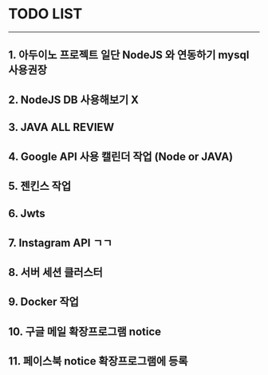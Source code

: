 # TODO LIST
---
##  1. 아두이노 프로젝트 일단 NodeJS 와 연동하기 mysql 사용권장
##  2. NodeJS DB 사용해보기 X
##  3. JAVA ALL REVIEW 
##  4. Google API 사용 캘린더 작업 (Node or JAVA)
##  5. 젠킨스 작업
##  6. Jwts
##  7. Instagram API ㄱㄱ
##  8. 서버 세션 클러스터
##  9. Docker 작업
##  10. 구글 메일 확장프로그램 notice
##  11. 페이스북 notice 확장프로그램에 등록
